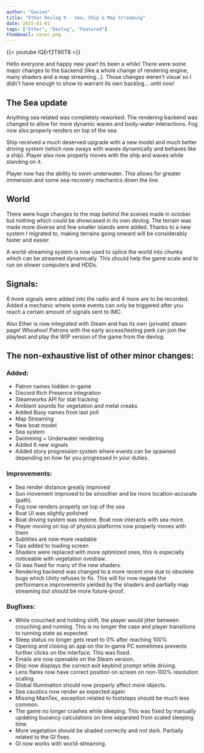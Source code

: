 ```yaml
---
author: "Gasimo"
title: "Ether Devlog 9 - Sea, Ship & Map Streaming"
date: 2025-01-01
tags: ["Ether", "Devlog", "Featured"]
thumbnail: cover.png
---
```



{{< youtube IQErf2T90T8 >}}

Hello everyone and happy new year! Its been a while! There were some major changes to the backend (like a whole change of rendering engine, many shaders and a map streaming...). Those changes weren't visual so I didn't have enough to show to warrant its own backlog... until now!

## The Sea update

Anything sea related was completely reworked. The rendering backend was changed to allow for more dynamic waves and body-water interactions. Fog now also properly renders on top of the sea.

Ship received a much deserved upgrade with a new model and much better driving system (which now sways with waves dynamically and behaves like a ship). Player also now properly moves with the ship and waves while standing on it.

Player now has the ability to swim underwater. This allows for greater immersion and some sea-recovery mechanics down the line.

## World

There were huge changes to the map behind the scenes made in october but nothing which could be showcased in its own devlog. The terrain was made more diverse and few smaller islands were added. Thanks to a new system I migrated to, making terrains going onward will be considerably faster and easier.

A world-streaming system is now used to splice the world into chunks which can be streamed dynamically. This should help the game scale and to run on slower computers and HDDs.


## Signals:

6 more signals were added into the radio and 4 more are to be recorded. Added a mechanic where some events can only be triggered after you reach a certain amount of signals sent to IMC.

Also Ether is now integrated with Steam and has its own (private) steam page! Whoahoo! Patrons with the early access/testing perk can join the playtest and play the WIP version of the game from the devlog.

## The non-exhaustive list of other minor changes:

### Added:
- Patron names hidden in-game
- Discord Rich Presence integration
- Steamworks API for stat tracking
- Ambient sounds for vegetation and metal creaks
- Added Buoy names from last poll
- Map Streaming
- New boat model
- Sea system
- Swimming + Underwater rendering
- Added 6 new signals
- Added story progression system where events can be spawned depending on how far you progressed in your duties.

### Improvements:
- Sea render distance greatly improved
- Sun movement improved to be smoother and be more location-accurate (path).
- Fog now renders properly on top of the sea
- Boat UI was slightly polished
- Boat driving system was redone. Boat now interacts with sea more.
- Player moving on top of physics platforms now properly moves with them
- Subtitles are now more readable
- Tips added to loading screen
- Shaders were replaced with more optimized ones, this is especially noticeable with vegetation ovedraw.
- GI was fixed for many of the new shaders.
- Rendering backend was changed to a more recent one due to obsolete bugs which Unity refuses to fix. This will for now negate the performance improvements yielded by the shaders and partially map streaming but should be more future-proof.

### Bugfixes:
- While crouched and holding shift, the player would jitter between crouching and running. This is no longer the case and player transitions to running state as expected.
- Sleep status no longer gets reset to 0% after reaching 100%
- Opening and closing an app on the in-game PC sometimes prevents further clicks on the interface. This was fixed.
- Emails are now openable on the Steam version.
- Ship now displays the correct exit keybind prompt while driving.
- Lens flares now have correct position on screen on non-100% resolution scaling.
- Global Illumination should now properly affect more objects.
- Sea caustics now render as expected again
- Missing MainTex_ exception related to footsteps should be much less common.
- The game no longer crashes while sleeping. This was fixed by manually updating buoancy calculations on time separated from scaled sleeping time. 
- More vegetation should be shaded correctly and not dark. Partially related to the GI fixes.
- GI now works with world-streaming.